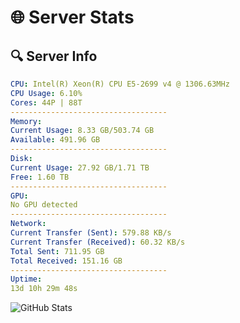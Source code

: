# 🌐 Server Stats
## 🔍 Server Info
```yaml
CPU: Intel(R) Xeon(R) CPU E5-2699 v4 @ 1306.63MHz
CPU Usage: 6.10%
Cores: 44P | 88T
-----------------------------------
Memory:
Current Usage: 8.33 GB/503.74 GB
Available: 491.96 GB
-----------------------------------
Disk:
Current Usage: 27.92 GB/1.71 TB
Free: 1.60 TB
-----------------------------------
GPU:
No GPU detected
-----------------------------------
Network:
Current Transfer (Sent): 579.88 KB/s
Current Transfer (Received): 60.32 KB/s
Total Sent: 711.95 GB
Total Received: 151.16 GB
-----------------------------------
Uptime:
13d 10h 29m 48s
```
![GitHub Stats](https://img.shields.io/badge/Updated-2025-05-03_03:38:36-blue)